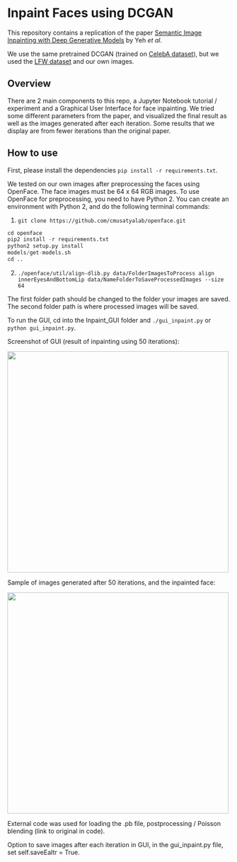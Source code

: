 # Inpaint Faces using DCGAN
This repository contains a replication of the paper [Semantic Image Inpainting with Deep Generative Models](https://arxiv.org/pdf/1607.07539.pdf) by Yeh _et al_.

We use the same pretrained DCGAN (trained on [CelebA dataset](http://mmlab.ie.cuhk.edu.hk/projects/CelebA.html)), but we used the [LFW dataset](http://vis-www.cs.umass.edu/lfw/) and our own images.

## Overview
There are 2 main components to this repo, a Jupyter Notebook tutorial / experiment and a Graphical User Interface for face inpainting. We tried some different parameters from the paper, and visualized the final result as well as the images generated after each iteration. Some results that we display are from fewer iterations than the original paper. 


## How to use
First, please install the dependencies `pip install -r requirements.txt`.

We tested on our own images after preprocessing the faces using OpenFace. The face images must be 64 x 64 RGB images.
To use OpenFace for preprocessing, you need to have Python 2. You can create an environment with Python 2, and do the following terminal commands:

1. `git clone https://github.com/cmusatyalab/openface.git`

```python
cd openface
pip2 install -r requirements.txt
python2 setup.py install
models/get-models.sh
cd ..
```


2. `./openface/util/align-dlib.py data/FolderImagesToProcess align innerEyesAndBottomLip data/NameFolderToSaveProcessedImages --size 64`

The first folder path should be changed to the folder your images are saved. The second folder path is where processed images will be saved.


To run the GUI, cd into the Inpaint_GUI folder and `./gui_inpaint.py` or `python gui_inpaint.py`.


Screenshot of GUI (result of inpainting using 50 iterations):

<img src="https://github.com/nlune/DCGAN-Face-Inpainting/blob/master/src/display_images/gui_screenshot.png" width="500"/>


Sample of images generated after 50 iterations, and the inpainted face:

<img src="https://github.com/nlune/DCGAN-Face-Inpainting/blob/master/src/display_images/traverse_manifold.png" width="500"/>


External code was used for loading the .pb file, postprocessing / Poisson blending (link to original in code).

Option to save images after each iteration in GUI, in the gui_inpaint.py file, set self.saveEaItr = True. 
